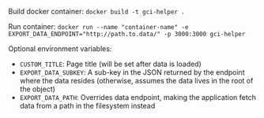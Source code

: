 Build docker container: `docker build -t gci-helper .`

Run container: `docker run --name "container-name" -e EXPORT_DATA_ENDPOINT="http://path.to.data/" -p 3000:3000 gci-helper`

Optional environment variables:

* `CUSTOM_TITLE`: Page title (will be set after data is loaded)
* `EXPORT_DATA_SUBKEY`: A sub-key in the JSON returned by the endpoint where the data resides (otherwise, assumes the data lives in the root of the object)
* `EXPORT_DATA_PATH`: Overrides data endpoint, making the application fetch data from a path in the filesystem instead
